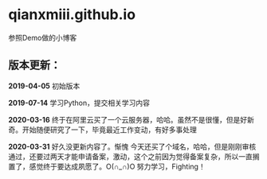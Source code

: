# qianxmiii.github.io
参照Demo做的小博客

## 版本更新：

**2019-04-05** 
初始版本

**2019-07-14**
学习Python，提交相关学习内容

**2020-03-16**
终于在阿里云买了一个云服务器，哈哈。虽然不是很懂，但是好新奇。开始随便研究了一下，毕竟最近工作变动，有好多事处理

**2020-03-31**
好久没更新内容了。惭愧 
今天还买了个域名，哈哈，但是刚刚审核通过，还要过两天才能申请备案，激动，这个之前因为觉得备案复杂，所以一直搁置了，感觉终于要达成夙愿了。O(∩_∩)O
努力学习，Fighting！